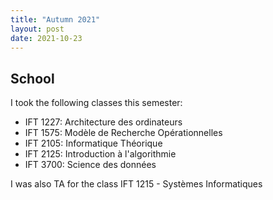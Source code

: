 ```yaml
---
title: "Autumn 2021"
layout: post 
date: 2021-10-23
---
```


## School

I took the following classes this semester:

- IFT 1227: Architecture des ordinateurs
- IFT 1575: Modèle de Recherche Opérationnelles
- IFT 2105: Informatique Théorique
- IFT 2125: Introduction à l'algorithmie
- IFT 3700: Science des données

I was also TA for the class IFT 1215 - Systèmes Informatiques




